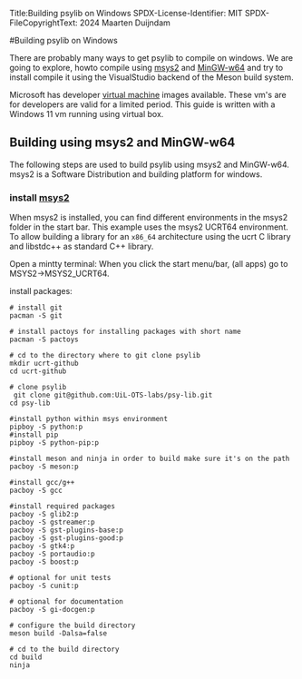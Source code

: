 Title:Building psylib on Windows
SPDX-License-Identifier: MIT
SPDX-FileCopyrightText: 2024 Maarten Duijndam

#Building psylib on Windows

There are probably many ways to get psylib to compile on windows. We are going 
to explore, howto compile using [msys2][1] and [MinGW-w64][2] and try to 
install compile it using the VisualStudio backend of the Meson build system.

Microsoft has developer [virtual machine][3] images available. These vm's are
for developers are valid for a limited period. This guide is written with
a Windows 11 vm running using virtual box.

## Building using msys2 and MinGW-w64

The following steps are used to build psylib using msys2 and MinGW-w64. msys2
is a Software Distribution and building platform for windows.

### install [msys2][1]

When msys2 is installed, you can find different environments in the msys2 folder
in the start bar. This example uses the msys2 UCRT64 environment.  To allow building a
library for an `x86_64` architecture using the ucrt C library and libstdc++ as
standard C++ library.

Open a mintty terminal: When you click the start menu/bar, (all apps) go to
MSYS2->MSYS2_UCRT64.

install packages:

```console
# install git
pacman -S git

# install pactoys for installing packages with short name
pacman -S pactoys

# cd to the directory where to git clone psylib
mkdir ucrt-github
cd ucrt-github

# clone psylib
 git clone git@github.com:UiL-OTS-labs/psy-lib.git
cd psy-lib

#install python within msys environment
pipboy -S python:p
#install pip
pipboy -S python-pip:p

#install meson and ninja in order to build make sure it's on the path
pacboy -S meson:p

#install gcc/g++ 
pacboy -S gcc

#install required packages
pacboy -S glib2:p
pacboy -S gstreamer:p
pacboy -S gst-plugins-base:p
pacboy -S gst-plugins-good:p
pacboy -S gtk4:p
pacboy -S portaudio:p
pacboy -S boost:p

# optional for unit tests
pacboy -S cunit:p

# optional for documentation
pacboy -S gi-docgen:p

# configure the build directory
meson build -Dalsa=false

# cd to the build directory
cd build
ninja
```




[1]: https://msys2.org
[2]: https://MinGW-w64.org
[3]: https://developer.microsoft.com/en-us/windows/downloads/virtual-machines/
